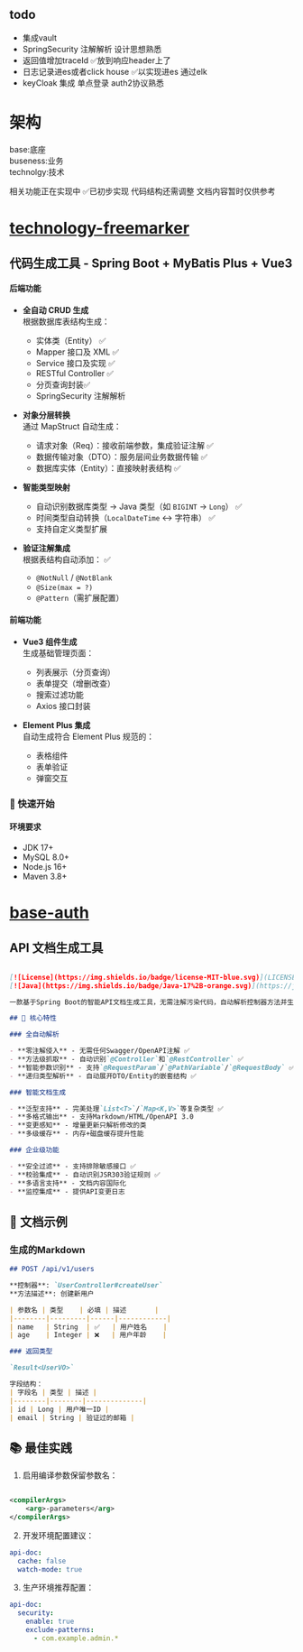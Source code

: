 ## todo

- 集成vault
- SpringSecurity 注解解析 设计思想熟悉
- 返回值增加traceId ✅放到响应header上了
- 日志记录进es或者click house ✅以实现进es 通过elk
- keyCloak 集成 单点登录 auth2协议熟悉

# 架构

base:底座<br>
buseness:业务<br>
technolgy:技术<br>

相关功能正在实现中 ✅已初步实现 代码结构还需调整 文档内容暂时仅供参考

# [technology-freemarker](technology%2Ftechnology-freemarker)

## 代码生成工具 - Spring Boot + MyBatis Plus + Vue3

#### 后端功能

- **全自动 CRUD 生成**  
  根据数据库表结构生成：
    - 实体类（Entity） ✅
    - Mapper 接口及 XML ✅
    - Service 接口及实现 ✅
    - RESTful Controller ✅
    - 分页查询封装✅
    - SpringSecurity 注解解析

- **对象分层转换**  
  通过 MapStruct 自动生成：
    - 请求对象（Req）：接收前端参数，集成验证注解 ✅
    - 数据传输对象（DTO）：服务层间业务数据传输 ✅
    - 数据库实体（Entity）：直接映射表结构 ✅

- **智能类型映射**
    - 自动识别数据库类型 → Java 类型（如 `BIGINT` → `Long`） ✅
    - 时间类型自动转换（`LocalDateTime` ↔ 字符串） ✅
    - 支持自定义类型扩展

- **验证注解集成**  
  根据表结构自动添加： ✅
    - `@NotNull` / `@NotBlank`
    - `@Size(max = ?)`
    - `@Pattern`（需扩展配置）

#### 前端功能

- **Vue3 组件生成**  
  生成基础管理页面：
    - 列表展示（分页查询）
    - 表单提交（增删改查）
    - 搜索过滤功能
    - Axios 接口封装

- **Element Plus 集成**  
  自动生成符合 Element Plus 规范的：
    - 表格组件
    - 表单验证
    - 弹窗交互

### 🚀 快速开始

#### 环境要求

- JDK 17+
- MySQL 8.0+
- Node.js 16+
- Maven 3.8+

# [base-auth](base%2Fbase-auth)

## API 文档生成工具

```markdown

[![License](https://img.shields.io/badge/license-MIT-blue.svg)](LICENSE)
[![Java](https://img.shields.io/badge/Java-17%2B-orange.svg)](https://java.com)

一款基于Spring Boot的智能API文档生成工具，无需注解污染代码，自动解析控制器方法并生成结构化文档数据，支持Markdown/OpenAPI等多种输出格式。

## 🌟 核心特性

### 全自动解析

- **零注解侵入** - 无需任何Swagger/OpenAPI注解 ✅
- **方法级抓取** - 自动识别`@Controller`和`@RestController` ✅
- **智能参数识别** - 支持`@RequestParam`/`@PathVariable`/`@RequestBody` ✅
- **递归类型解析** - 自动展开DTO/Entity的嵌套结构 ✅

### 智能文档生成

- **泛型支持** - 完美处理`List<T>`/`Map<K,V>`等复杂类型 ✅
- **多格式输出** - 支持Markdown/HTML/OpenAPI 3.0
- **变更感知** - 增量更新只解析修改的类
- **多级缓存** - 内存+磁盘缓存提升性能

### 企业级功能

- **安全过滤** - 支持排除敏感接口 ✅
- **校验集成** - 自动识别JSR303验证规则 ✅
- **多语言支持** - 文档内容国际化
- **监控集成** - 提供API变更日志

```

## 📄 文档示例

### 生成的Markdown

```markdown
## POST /api/v1/users

**控制器**: `UserController#createUser`  
**方法描述**: 创建新用户

| 参数名 | 类型    | 必填 | 描述       |
|--------|---------|------|------------|
| name   | String  | ✅   | 用户姓名    |
| age    | Integer | ❌   | 用户年龄    |

### 返回类型

`Result<UserVO>`

字段结构：
| 字段名 | 类型 | 描述 |
|--------|--------|--------------|
| id | Long | 用户唯一ID |
| email | String | 验证过的邮箱 |
```

## 📚 最佳实践

1. 启用编译参数保留参数名：

```xml

<compilerArgs>
    <arg>-parameters</arg>
</compilerArgs>
```

2. 开发环境配置建议：

```yaml
api-doc:
  cache: false
  watch-mode: true
```

3. 生产环境推荐配置：

```yaml
api-doc:
  security:
    enable: true
    exclude-patterns:
      - com.example.admin.*
```